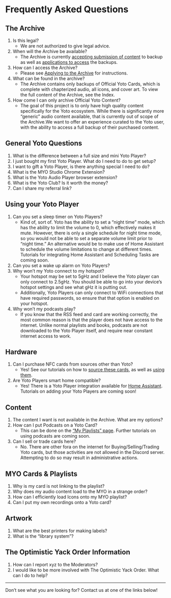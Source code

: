 
# Frequently Asked Questions

## The Archive

1.  Is this legal?
	- We are not authorized to give legal advice.
3.  When will the Archive be available?
	- The Archive is currently [accepting submission of content](guides/using_the_card_collector_tool.md) to backup as well as [applications to access](guides/applying_to_the_archive.md) the backups.
4.  How can I access the Archive?
	- Please see  [Applying to the Archive](guides/applying_to_the_archive.md) for instructions.
5.  What can be found in the archive?
	- The Archive contains only backups of Official Yoto Cards, which is complete with chapterized audio, all icons, and cover art. To view the full content of the Archive, see the Index.
6.  How come I can only archive Official Yoto Content?
	- The goal of this project is to only have high quality content specifically for the Yoto ecosystem. While there is significantly more “generic” audio content available, that is currently out of scope of the Archive.We want to offer an experience curated to the Yoto user, with the ability to access a full backup of their purchased content.

## General Yoto Questions

1.  What is the difference between a full size and mini Yoto Player?
2.  I just bought my first Yoto Player. What do I need to do to get setup?
3.  I want to gift a Yoto Player, is there anything special I need to do?
4.  What is the MYO Studio Chrome Extension?
5.  What is the Yoto Audio Player browser extension?
6.  What is the Yoto Club? Is it worth the money?
7.  Can I share my referral link?

## Using your Yoto Player

1.  Can you set a sleep timer on Yoto Players?
	- Kind of, sort of. Yoto has the ability to set a “night time” mode, which has the ability to limit the volume to 0, which effectively makes it mute. However, there is only a single schedule for night time mode, so you would not be able to set a separate volume limit prior to “night time.” An alternative would be to make use of Home Assistant to schedule the volume limitations to change at different times. Tutorials for integrating Home Assistant and Scheduling Tasks are coming soon.
2.  Can you set a wake up alarm on Yoto Players?
3.  Why won’t my Yoto connect to my hotspot?
	- Your hotspot may be set to 5gHz and I believe the Yoto player can only connect to 2.5gHz. You should be able to go into your device’s hotspot settings and see what gHz it is putting out.
	- Additionally, Yoto Players can only connect to WiFi connections that have required passwords, so ensure that that option is enabled on your hotspot.
4.  Why won’t my podcasts play?
	- If you know that the RSS feed and card are working correctly, the most common reason is that the player does not have access to the internet. Unlike normal playlists and books, podcasts are not downloaded to the Yoto Player itself, and require near constant internet access to work.

## Hardware

1.  Can I purchase NFC cards from sources other than Yoto?
	- Yes! See our tutorials on how to [source these cards](guides/choosing_a_3rd_party_nfc_card.md), as well as [using them](guides/using_3rd_party_nfc_cards.md).
2.  Are Yoto Players smart home compatible?
	- Yes! There is a Yoto Player integration available for [Home Assistant](https://www.home-assistant.io/). Tutorials on adding your Yoto Players are coming soon!

## Content

1.  The content I want is not available in the Archive. What are my options?
2.  How can I put Podcasts on a Yoto Card?
	- This can be done on the [“My Playlists” page](https://my.yotoplay.com/my-cards). Further tutorials on using podcasts are coming soon.
3.  Can I sell or trade cards here?
	- No. There are other fora on the internet for Buying/Selling/Trading Yoto cards, but those activities are not allowed in the Discord server. Attempting to do so may result in administrative actions.

## MYO Cards & Playlists

1.  Why is my card is not linking to the playlist?
2.  Why does my audio content load to the MYO in a strange order?
3.  How can I efficiently load Icons onto my MYO playlist?
4.  Can I put my own recordings onto a Yoto card?

## Artwork

1.  What are the best printers for making labels?
2.  What is the “library system”?

## The Optimistic Yack Order Information

1.  How can I report xyz to the Moderators?
2.  I would like to be more involved with The Optimistic Yack Order. What can I do to help?

---

Don’t see what you are looking for? Contact us at one of the links below!